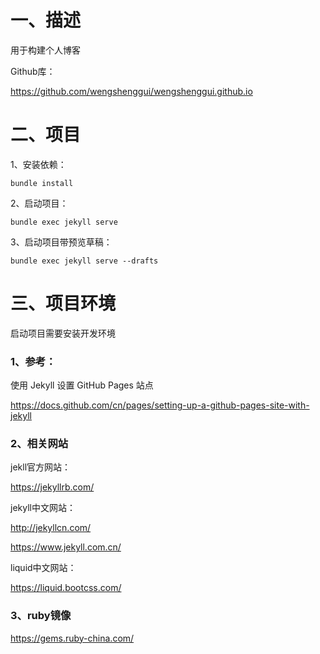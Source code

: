 # 一、描述

用于构建个人博客



Github库：

https://github.com/wengshenggui/wengshenggui.github.io



# 二、项目

1、安装依赖：

```shell
bundle install
```

2、启动项目：

```shell
bundle exec jekyll serve
```

3、启动项目带预览草稿：

```shell
bundle exec jekyll serve --drafts
```



# 三、项目环境

启动项目需要安装开发环境

### 1、参考：

使用 Jekyll 设置 GitHub Pages 站点

https://docs.github.com/cn/pages/setting-up-a-github-pages-site-with-jekyll

### 2、相关网站

jekll官方网站：

https://jekyllrb.com/

jekyll中文网站：

http://jekyllcn.com/

https://www.jekyll.com.cn/

liquid中文网站：

https://liquid.bootcss.com/

### 3、ruby镜像

https://gems.ruby-china.com/
